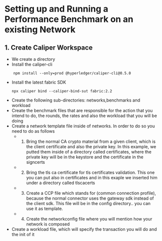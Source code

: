 # Setting up and Running a Performance Benchmark on an existing Network
## 1. Create Caliper Workspace
- We create a directory
- Install the caliper-cli
```
    npm install --only=prod @hyperledger/caliper-cli@0.5.0
```
- Install the latest fabric SDK
  ```
  npx caliper bind --caliper-bind-sut fabric:2.2
  ```
- Create the following sub-directories: networks,benchmarks and workload
- Create the benchmark files that are responsible for the action that you intend to do, the rounds, the rates and also the workload that you will be doing
- Create a network template file inside of networks. In order to do so you need to do as follows
    - 1. Bring the normal CA crypto material from a given client, which is the client certificate and also the private key. In this example, we putted them inside of a directory called certificates, where the private key will be in the keystore and the certificate in the signcerts
    - 2. Bring the tls ca certificate for tls certificates validation. This one you can put also in certificates and in this exaple we inserted him under a directory called tlscacerts
    - 3. Create a CCP file which stands for (common connection profile), because the normal connector uses the gateway sdk instead of the client sdk. This file will be in the config directory.. you can use it as template.
    - 4. Create the networkconfig file where you will mention how your network is composed
- Create a workload file, which will specify the transaction you will do and the init of it